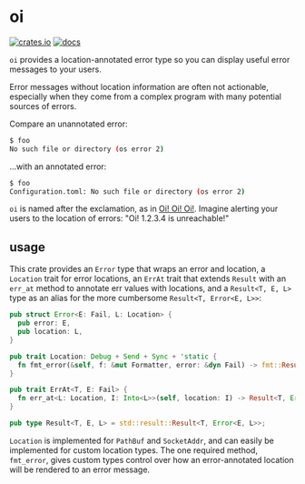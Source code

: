 # oi

[![crates.io](https://img.shields.io/crates/v/oi.svg)](https://crates.io/crates/oi) [![docs](https://docs.rs/oi/badge.svg)](http://docs.rs/oi)

`oi` provides a location-annotated error type so you can display useful
error messages to your users.

Error messages without location information are often not actionable,
especially when they come from a complex program with many potential
sources of errors.

Compare an unannotated error:

```sh
$ foo
No such file or directory (os error 2)
```

…with an annotated error:

```sh
$ foo
Configuration.toml: No such file or directory (os error 2)
```

`oi` is named after the exclamation, as in [Oi! Oi! Oi!](https://youtu.be/XWLU76o5rEI).
Imagine alerting your users to the location of errors: "Oi! 1.2.3.4 is unreachable!"

## usage

This crate provides an `Error` type that wraps an error and location, a `Location`
trait for error locations, an `ErrAt` trait that extends `Result` with an
`err_at` method to annotate err values with locations, and a `Result<T, E, L>`
type as an alias for the more cumbersome `Result<T, Error<E, L>>`:

```rust
pub struct Error<E: Fail, L: Location> {
  pub error: E,
  pub location: L,
}

pub trait Location: Debug + Send + Sync + 'static {
  fn fmt_error(&self, f: &mut Formatter, error: &dyn Fail) -> fmt::Result;
}

pub trait ErrAt<T, E: Fail> {
  fn err_at<L: Location, I: Into<L>>(self, location: I) -> Result<T, Error<E, L>>;
}

pub type Result<T, E, L> = std::result::Result<T, Error<E, L>>;
```

`Location` is implemented for `PathBuf` and `SocketAddr`, and can easily be implemented
for custom location types. The one required method, `fmt_error`, gives custom types
control over how an error-annotated location will be rendered to an error message.
